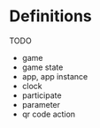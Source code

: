 # Definitions

TODO

- game
- game state
- app, app instance
- clock
- participate
- parameter
- qr code action
